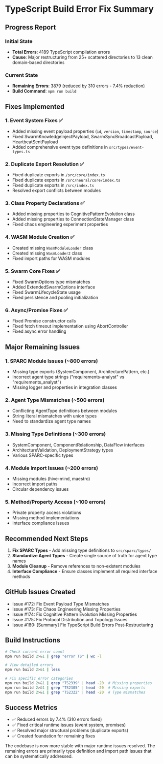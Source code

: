 # TypeScript Build Error Fix Summary

## Progress Report

### Initial State
- **Total Errors**: 4189 TypeScript compilation errors
- **Cause**: Major restructuring from 25+ scattered directories to 13 clean domain-based directories

### Current State
- **Remaining Errors**: 3879 (reduced by 310 errors - 7.4% reduction)
- **Build Command**: `npm run build`

## Fixes Implemented

### 1. Event System Fixes ✅
- Added missing event payload properties (`id`, `version`, `timestamp`, `source`)
- Fixed SwarmKnowledgeInjectPayload, SwarmSyncBroadcastPayload, HeartbeatSentPayload
- Added comprehensive event type definitions in `src/types/event-types.ts`

### 2. Duplicate Export Resolution ✅
- Fixed duplicate exports in `/src/core/index.ts`
- Fixed duplicate exports in `/src/neural/core/index.ts`
- Fixed duplicate exports in `/src/index.ts`
- Resolved export conflicts between modules

### 3. Class Property Declarations ✅
- Added missing properties to CognitivePatternEvolution class
- Added missing properties to ConnectionStateManager class
- Fixed chaos engineering experiment properties

### 4. WASM Module Creation ✅
- Created missing `WasmModuleLoader` class
- Created missing `WasmLoader2` class
- Fixed import paths for WASM modules

### 5. Swarm Core Fixes ✅
- Fixed SwarmOptions type mismatches
- Added ExtendedSwarmOptions interface
- Fixed SwarmLifecycleState usage
- Fixed persistence and pooling initialization

### 6. Async/Promise Fixes ✅
- Fixed Promise<void> constructor calls
- Fixed fetch timeout implementation using AbortController
- Fixed async error handling

## Major Remaining Issues

### 1. SPARC Module Issues (~800 errors)
- Missing type exports (SystemComponent, ArchitecturePattern, etc.)
- Incorrect agent type strings ("requirements-analyst" vs "requirements_analyst")
- Missing logger and properties in integration classes

### 2. Agent Type Mismatches (~500 errors)
- Conflicting AgentType definitions between modules
- String literal mismatches with union types
- Need to standardize agent type names

### 3. Missing Type Definitions (~300 errors)
- SystemComponent, ComponentRelationship, DataFlow interfaces
- ArchitectureValidation, DeploymentStrategy types
- Various SPARC-specific types

### 4. Module Import Issues (~200 errors)
- Missing modules (hive-mind, maestro)
- Incorrect import paths
- Circular dependency issues

### 5. Method/Property Access (~100 errors)
- Private property access violations
- Missing method implementations
- Interface compliance issues

## Recommended Next Steps

1. **Fix SPARC Types** - Add missing type definitions to `src/sparc/types/`
2. **Standardize Agent Types** - Create single source of truth for agent type names
3. **Module Cleanup** - Remove references to non-existent modules
4. **Interface Compliance** - Ensure classes implement all required interface methods

## GitHub Issues Created

- Issue #172: Fix Event Payload Type Mismatches
- Issue #173: Fix Chaos Engineering Missing Properties
- Issue #174: Fix Cognitive Pattern Evolution Missing Properties
- Issue #175: Fix Protocol Distribution and Topology Issues
- Issue #180: [Summary] Fix TypeScript Build Errors Post-Restructuring

## Build Instructions

```bash
# Check current error count
npm run build 2>&1 | grep "error TS" | wc -l

# View detailed errors
npm run build 2>&1 | less

# Fix specific error categories
npm run build 2>&1 | grep "TS2339" | head -20  # Missing properties
npm run build 2>&1 | grep "TS2305" | head -20  # Missing exports
npm run build 2>&1 | grep "TS2322" | head -20  # Type mismatches
```

## Success Metrics

- ✅ Reduced errors by 7.4% (310 errors fixed)
- ✅ Fixed critical runtime issues (event system, promises)
- ✅ Resolved major structural problems (duplicate exports)
- ✅ Created foundation for remaining fixes

The codebase is now more stable with major runtime issues resolved. The remaining errors are primarily type definition and import path issues that can be systematically addressed.